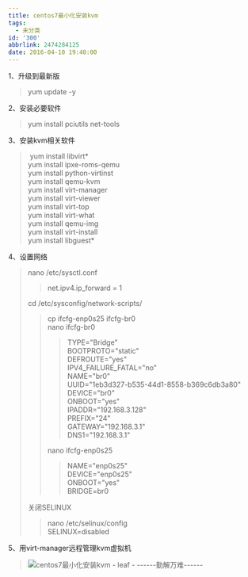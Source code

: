 ```yaml
---
title: centos7最小化安装kvm
tags:
  - 未分类
id: '300'
abbrlink: 2474284125
date: 2016-04-10 19:40:00
---
```


  
1、升级到最新版  

> yum update -y  

2、安装必要软件  

> yum install pciutils net-tools  

3、安装kvm相关软件  

>  yum install libvirt\*  
> yum install ipxe-roms-qemu  
> yum install python-virtinst  
> yum install qemu-kvm  
> yum install virt-manager  
> yum install virt-viewer  
> yum install virt-top  
> yum install virt-what  
> yum install qemu-img  
> yum install virt-install  
> yum install libguest\*  

  
4、设置网络  

> nano /etc/sysctl.conf  
> 
> > net.ipv4.ip\_forward = 1  
> 
> cd /etc/sysconfig/network-scripts/  
> 
> > cp ifcfg-enp0s25 ifcfg-br0  
> > nano ifcfg-br0  
> > 
> > > TYPE="Bridge"  
> > > BOOTPROTO="static"  
> > > DEFROUTE="yes"  
> > > IPV4\_FAILURE\_FATAL="no"  
> > > NAME="br0"  
> > > UUID="1eb3d327-b535-44d1-8558-b369c6db3a80"  
> > > DEVICE="br0"  
> > > ONBOOT="yes"  
> > > IPADDR="192.168.3.128"  
> > > PREFIX="24"  
> > > GATEWAY="192.168.3.1"  
> > > DNS1="192.168.3.1"  
> > >   
> > 
> > nano ifcfg-enp0s25  
> > 
> > > NAME="enp0s25"  
> > > DEVICE="enp0s25"  
> > > ONBOOT="yes"  
> > > BRIDGE=br0  
> 
>   
> 关闭SELINUX  
> 
> > nano /etc/selinux/config  
> > SELINUX=disabled  
> 
> > >   

5、用virt-manager远程管理kvm虚拟机  

> ![centos7最小化安装kvm - leaf - ------勤解万难------](http://img2.ph.126.net/N4N0xNRH578sApZUEmfWKg==/6598296821694261878.png "centos7最小化安装kvm - leaf - ------勤解万难------")
> 
>